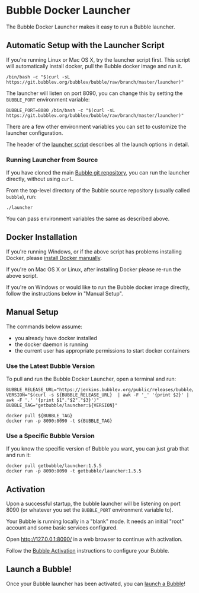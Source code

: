 Bubble Docker Launcher
======================
The Bubble Docker Launcher makes it easy to run a Bubble launcher.

## Automatic Setup with the Launcher Script
If you're running Linux or Mac OS X, try the launcher script first.
This script will automatically install docker, pull the Bubble docker image and run it.

    /bin/bash -c "$(curl -sL https://git.bubblev.org/bubblev/bubble/raw/branch/master/launcher)"

The launcher will listen on port 8090, you can change this by setting the `BUBBLE_PORT` environment variable:

    BUBBLE_PORT=8080 /bin/bash -c "$(curl -sL https://git.bubblev.org/bubblev/bubble/raw/branch/master/launcher)"

There are a few other environment variables you can set to customize the launcher configuration.

The header of the [launcher script](https://git.bubblev.org/bubblev/bubble/src/branch/master/launcher)
describes all the launch options in detail.

### Running Launcher from Source
If you have cloned the main [Bubble git repository](https://git.bubblev.org/bubblev/bubble), you can run
the launcher directly, without using `curl`.

From the top-level directory of the Bubble source repository (usually called `bubble`), run:

    ./launcher

You can pass environment variables the same as described above.

## Docker Installation
If you're running Windows, or if the above script has problems installing Docker,
please [install Docker manually](https://docs.docker.com/engine/install/).

If you're on Mac OS X or Linux, after installing Docker please re-run the above script.

If you're on Windows or would like to run the Bubble docker image directly, follow the instructions below in "Manual Setup".

## Manual Setup
The commands below assume:
 * you already have docker installed
 * the docker daemon is running
 * the current user has appropriate permissions to start docker containers

### Use the Latest Bubble Version
To pull and run the Bubble Docker Launcher, open a terminal and run: 

    BUBBLE_RELEASE_URL="https://jenkins.bubblev.org/public/releases/bubble/latest.txt"
    VERSION="$(curl -s ${BUBBLE_RELEASE_URL}  | awk -F '_' '{print $2}' | awk -F '.' '{print $1"."$2"."$3}')"
    BUBBLE_TAG="getbubble/launcher:${VERSION}"

    docker pull ${BUBBLE_TAG}
    docker run -p 8090:8090 -t ${BUBBLE_TAG}

### Use a Specific Bubble Version
If you know the specific version of Bubble you want, you can just grab that and run it:

    docker pull getbubble/launcher:1.5.5
    docker run -p 8090:8090 -t getbubble/launcher:1.5.5

## Activation
Upon a successful startup, the bubble launcher will be listening on port 8090 (or whatever
you set the `BUBBLE_PORT` environment variable to).

Your Bubble is running locally in a "blank" mode.
It needs an initial "root" account and some basic services configured.

Open http://127.0.0.1:8090/ in a web browser to continue with activation.

Follow the [Bubble Activation](activation.md) instructions to configure your Bubble.

## Launch a Bubble!
Once your Bubble launcher has been activated, you can [launch a Bubble](launch-node-from-local.md)!

